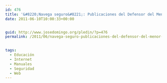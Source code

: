 ```yaml
---
id: 476
title: '&#8220;Navega seguro&#8221;: Publicaciones del Defensor del Menor de Andalucía'
date: 2011-06-10T10:00:33+00:00


guid: http://www.josedomingo.org/pledin/?p=476
permalink: /2011/06/navega-seguro-publicaciones-del-defensor-del-menor-de-andalucia/

  
tags:
  - Educación
  - Internet
  - Manuales
  - Seguridad
  - Web
---
```

